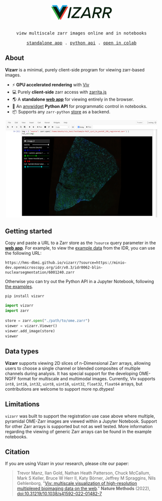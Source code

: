 <h1>
<p align="center">
  <img src="./assets/logo-wide.svg" alt="vizarr" width="200">
</h1>
<samp>
  <p align="center">
    <span>view multiscale zarr images online and in notebooks</span>
      <br>
      <br>
      <a href="https://hms-dbmi.github.io/vizarr/?source=https://minio-dev.openmicroscopy.org/idr/v0.3/idr0062-blin-nuclearsegmentation/6001240.zarr">standalone app</a> .
      <a href="./python/notebooks/getting_started.ipynb">python api</a> .
      <a href="https://colab.research.google.com/github/hms-dbmi/vizarr/blob/main/python/notebooks/mandelbrot.ipynb">open in colab</a>
  </p>
</samp>
</p>

## About 

**Vizarr** is a minimal, purely client-side program for viewing zarr-based images.

- ⚡ **GPU accelerated rendering** with [Viv](https://github.com/hms-dbmi/viv)
- 💻 Purely **client-side** zarr access with [zarrita.js](https://github.com/manzt/zarrita.js)
- 🌎 A **standalone [web app](https://hms-dbmi/vizarr)** for viewing entirely in the browser.
- 🐍 An [anywidget](https://github.com/manzt/anywidget) **Python API** for
  programmatic control in notebooks.
- 📦 Supports any `zarr-python` [store](https://zarr.readthedocs.io/en/stable/api/storage.html)
  as a backend.

<p align="center">
  <img src="./assets/screenshot.png" alt="Multiscale OME-Zarr in Jupyter Notebook with Vizarr" width="500">
</p>

## Getting started

Copy and paste a URL to a Zarr store as the `?source` query parameter in the
**[web app](https://hms-dbmi.github.io/vizarr/)**. For example, to view the
[example data](https://minio-dev.openmicroscopy.org/idr/v0.3/idr0062-blin-nuclearsegmentation/6001240.zarr)
from the IDR, you can use the following URL:

```
https://hms-dbmi.github.io/vizarr/?source=https://minio-dev.openmicroscopy.org/idr/v0.3/idr0062-blin-nuclearsegmentation/6001240.zarr
```

Otherwise you can try out the Python API in a Jupyter Notebook, following [the
examples](./python/notebooks/getting_started.ipynb).

```sh
pip install vizarr
```

```python
import vizarr
import zarr

store = zarr.open("./path/to/ome.zarr")
viewer = vizarr.Viewer()
viewer.add_image(store)
viewer
```

## Data types

**Vizarr** supports viewing 2D slices of n-Dimensional Zarr arrays, allowing
users to choose a single channel or blended composites of multiple channels
during analysis. It has special support for the developing OME-NGFF format for
multiscale and multimodal images. Currently, Viv supports `int8`, `int16`,
`int32`, `uint8`, `uint16`, `uint32`, `float32`, `float64` arrays, but
contributions are welcome to support more np.dtypes!

## Limitations

`vizarr` was built to support the registration use case above where multiple, pyramidal OME-Zarr images
are viewed within a Jupyter Notebook. Support for other Zarr arrays is supported but not as well tested. 
More information regarding the viewing of generic Zarr arrays can be found in the example notebooks.

## Citation

If you are using Vizarr in your research, please cite our paper:

> Trevor Manz, Ilan Gold, Nathan Heath Patterson, Chuck McCallum, Mark S Keller, Bruce W Herr II, Katy Börner, Jeffrey M Spraggins, Nils Gehlenborg,
> "[Viv: multiscale visualization of high-resolution multiplexed bioimaging data on the web](https://www.nature.com/articles/s41592-022-01482-7)."
> **Nature Methods** (2022), [doi:10.31219/10.1038/s41592-022-01482-7](https://doi.org/10.1038/s41592-022-01482-7)

